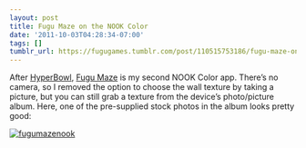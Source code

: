 ```yaml
---
layout: post
title: Fugu Maze on the NOOK Color
date: '2011-10-03T04:28:34-07:00'
tags: []
tumblr_url: https://fugugames.tumblr.com/post/110515753186/fugu-maze-on-the-nook-color
---
```

After [HyperBowl](http://search.barnesandnoble.com/HyperBowl/Technicat-LLC/e/2940043856555?itm=1&usri=Technicat2C%2BLlc), [Fugu Maze](http://search.barnesandnoble.com/Fugu-Maze/Technicat-LLC/e/2940043858689?itm=2&usri=Technicat2C%2BLlc) is my second NOOK Color app. There’s no camera, so I removed the option to choose the wall texture by taking a picture, but you can still grab a texture from the device’s photo/picture album. Here, one of the pre-supplied stock photos in the album looks pretty good:

[![](http://itshardtofondlepenguins.com/wp-content/uploads/2011/10/fugumazenook.png "fugumazenook")](http://itshardtofondlepenguins.com/wp-content/uploads/2011/10/fugumazenook.png)

